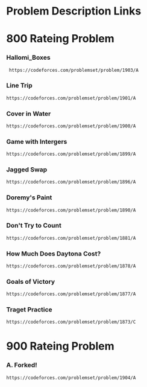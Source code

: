 # Problem Description Links

# 800 Rateing Problem

### Hallomi_Boxes
```bash
 https://codeforces.com/problemset/problem/1903/A
```

### Line Trip
```bash
https://codeforces.com/problemset/problem/1901/A
```

### Cover in Water
```bash
https://codeforces.com/problemset/problem/1900/A
```

### Game with Intergers
```bash
https://codeforces.com/problemset/problem/1899/A
```

### Jagged Swap
```bash
https://codeforces.com/problemset/problem/1896/A
```

### Doremy's Paint
```bash
https://codeforces.com/problemset/problem/1890/A
```

### Don't Try to Count
```bash
https://codeforces.com/problemset/problem/1881/A
```

###  How Much Does Daytona Cost?
```bash
https://codeforces.com/problemset/problem/1878/A
```

###  Goals of Victory
```bash
https://codeforces.com/problemset/problem/1877/A
```

###  Traget Practice 
```bash
https://codeforces.com/problemset/problem/1873/C
```

# 900 Rateing Problem

### A. Forked!
```bash
https://codeforces.com/problemset/problem/1904/A
```

